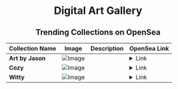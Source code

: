 <div align="center">

# Digital Art Gallery

## Trending Collections on OpenSea

| Collection Name                       | Image                                                                                     | Description                       | OpenSea Link                                                                                          |
|---------------------------------------|-------------------------------------------------------------------------------------------|-----------------------------------|--------------------------------------------------------------------------------------------------------|
| **Art by Jason** | ![Image](https://i.seadn.io/s/raw/files/dd830f61e61de016a9665b7274e67bb5.jpg?w=500&auto=format?w=200&auto=format) |  | <details><summary>Link</summary>[Art by Jason](https://opensea.io/collection/art-by-jason)</details> |
| **Cozy** | ![Image](https://i.seadn.io/s/raw/files/44244cd9af75d8c7eb620749f12f8536.jpg?w=500&auto=format?w=200&auto=format) |  | <details><summary>Link</summary>[Cozy](https://opensea.io/collection/cozy-853)</details> |
| **Witty** | ![Image](https://i.seadn.io/s/raw/files/6f4301dc15cfddbc79e46dca4706c754.jpg?w=500&auto=format?w=200&auto=format) |  | <details><summary>Link</summary>[Witty](https://opensea.io/collection/witty-794)</details> |

</div>